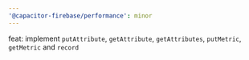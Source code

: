 ```yaml
---
'@capacitor-firebase/performance': minor
---
```


feat: implement `putAttribute`, `getAttribute`, `getAttributes`, `putMetric`, `getMetric` and `record`
